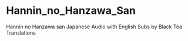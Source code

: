 # Hannin_no_Hanzawa_San
Hannin no Hanzawa san Japanese Audio with English Subs by Black Tea Translations
